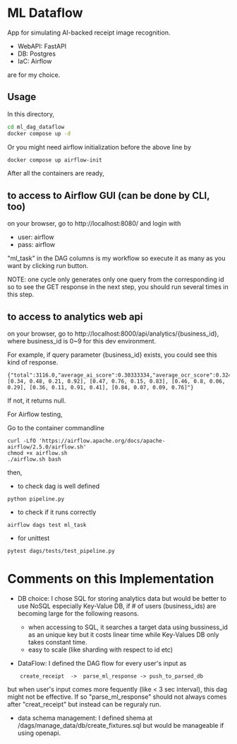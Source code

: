 # ML Dataflow

App for simulating AI-backed receipt image recognition.

 - WebAPI: FastAPI
 - DB: Postgres
 - IaC: Airflow

are for my choice.

## Usage

In this directory,
```bash
cd ml_dag_dataflow
docker compose up -d
```
Or you might need airflow initialization before the above line by
```bash
docker compose up airflow-init
```

After all the containers are ready,

## to access to Airflow GUI (can be done by CLI, too)

on your browser, go to http://localhost:8080/  and login with
 - user: airflow
 - pass: airflow

"ml_task" in the DAG columns is my workflow so execute it as many as you want by clicking run button.

NOTE: one cycle only generates only one query from the corresponding id so to see the GET response in the next step, you should run several times in this step.


## to access to analytics web api

on your browser, go to http://localhost:8000/api/analytics/{business_id}, where business_id is 0~9 for this dev environment.

For example, if query parameter {business_id} exists, you could see this kind of response.

```
{"total":3116.0,"average_ai_score":0.30333334,"average_ocr_score":0.32444444,"num_valid_receipts":9,"business_id":8,"bbox":"[0.34, 0.48, 0.21, 0.92], [0.47, 0.76, 0.15, 0.83], [0.46, 0.8, 0.06, 0.29], [0.36, 0.11, 0.91, 0.41], [0.84, 0.07, 0.09, 0.76]"}
```

If not, it returns null.


For Airflow testing,

Go to the container commandline
```
curl -LfO 'https://airflow.apache.org/docs/apache-airflow/2.5.0/airflow.sh'
chmod +x airflow.sh
./airflow.sh bash
```
then,

- to check dag is well defined
```
python pipeline.py
```
- to check if it runs correctly
```
airflow dags test ml_task
```
- for unittest
```
pytest dags/tests/test_pipeline.py
```

# Comments on this Implementation

- DB choice: I chose SQL for storing analytics data but would be better to use NoSQL especially Key-Value DB, if # of users (business_ids) are becoming large for the following reasons.
    - when accessing to SQL, it searches a target data using bussiness_id as an unique key but it costs linear time while Key-Values DB only takes constant time.
    - easy to scale (like sharding with respect to id etc)

- DataFlow: I defined the DAG flow for every user's input as
```
    create_receipt  ->  parse_ml_response -> push_to_parsed_db
```
but when user's input comes more fequently (like < 3 sec interval), this dag might not be effective. If so "parse_ml_response" should not always comes after "creat_receipt" but instead can be reguraly run.


- data schema management: I defined shema at /dags/manage_data/db/create_fixtures.sql but would be manageable if using openapi.